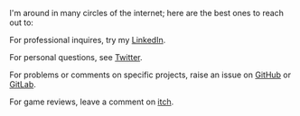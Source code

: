 I'm around in many circles of the internet; here are the best ones to reach out to:

For professional inquires, try my [LinkedIn](https://www.linkedin.com/in/ethan-tucker-730296175/).

For personal questions, see [Twitter](https://twitter.com/ect_cetera).

For problems or comments on specific projects, raise an issue on [GitHub](https://github.com/ectucker1) or [GitLab](https://gitlab.com/ectucker).

For game reviews, leave a comment on [itch](https://ect.itch.io/).

